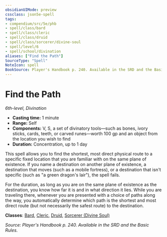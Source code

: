 ```yaml
---
obsidianUIMode: preview
cssclass: json5e-spell
tags:
- compendium/src/5e/phb
- spell/class/bard
- spell/class/cleric
- spell/class/druid
- spell/class/sorcerer/divine-soul
- spell/level/6
- spell/school/divination
aliases: ["Find the Path"]
SourceType: "Spell"
NoteIcon: spell
BookSource: Player's Handbook p. 240. Available in the SRD and the Basic Rules.
---
```

# Find the Path
*6th-level, Divination*  

- **Casting time:** 1 minute
- **Range:** Self
- **Components:** V, S, a set of divinatory tools—such as bones, ivory sticks, cards, teeth, or carved runes—worth 100 gp and an object from the location you wish to find
- **Duration:** Concentration, up to 1 day

This spell allows you to find the shortest, most direct physical route to a specific fixed location that you are familiar with on the same plane of existence. If you name a destination on another plane of existence, a destination that moves (such as a mobile fortress), or a destination that isn't specific (such as "a green dragon's lair"), the spell fails.

For the duration, as long as you are on the same plane of existence as the destination, you know how far it is and in what direction it lies. While you are traveling there, whenever you are presented with a choice of paths along the way, you automatically determine which path is the shortest and most direct route (but not necessarily the safest route) to the destination.

**Classes**: [Bard](/2-Mechanics/CLI/classes/bard.md), [Cleric](/2-Mechanics/CLI/classes/cleric.md), [Druid](/2-Mechanics/CLI/classes/druid.md), [Sorcerer (Divine Soul)](/2-Mechanics/CLI/classes/sorcerer-divine-soul-xge.md)

*Source: Player's Handbook p. 240. Available in the SRD and the Basic Rules.*